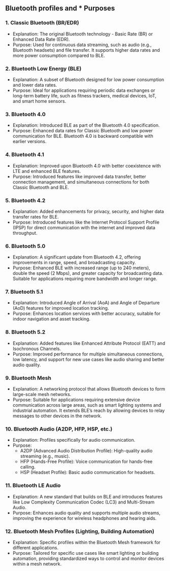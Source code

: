 ## Bluetooth profiles and * Purposes

### 1. Classic Bluetooth (BR/EDR)
* Explanation: The original Bluetooth technology - Basic Rate (BR) or Enhanced Data Rate (EDR).
* Purpose: Used for continuous data streaming, such as audio (e.g., Bluetooth headsets) and file transfer. It supports higher data rates and more power consumption compared to BLE.

### 2. Bluetooth Low Energy (BLE)
* Explanation: A subset of Bluetooth designed for low power consumption and lower data rates.
* Purpose: Ideal for applications requiring periodic data exchanges or long-term battery life, such as fitness trackers, medical devices, IoT, and smart home sensors.

### 3. Bluetooth 4.0
* Explanation: Introduced BLE as part of the Bluetooth 4.0 specification.
* Purpose: Enhanced data rates for Classic Bluetooth and low power communication for BLE. Bluetooth 4.0 is backward compatible with earlier versions.

### 4. Bluetooth 4.1
* Explanation: Improved upon Bluetooth 4.0 with better coexistence with LTE and enhanced BLE features.
* Purpose: Introduced features like improved data transfer, better connection management, and simultaneous connections for both Classic Bluetooth and BLE.

### 5. Bluetooth 4.2
* Explanation: Added enhancements for privacy, security, and higher data transfer rates for BLE.
* Purpose: Introduced features like the Internet Protocol Support Profile (IPSP) for direct communication with the internet and improved data throughput.

### 6. Bluetooth 5.0
* Explanation: A significant update from Bluetooth 4.2, offering improvements in range, speed, and broadcasting capacity.
* Purpose: Enhanced BLE with increased range (up to 240 meters), double the speed (2 Mbps), and greater capacity for broadcasting data. Suitable for applications requiring more bandwidth and longer range.

### 7. Bluetooth 5.1
* Explanation: Introduced Angle of Arrival (AoA) and Angle of Departure (AoD) features for improved location tracking.
* Purpose: Enhances location services with better accuracy, suitable for indoor navigation and asset tracking.

### 8. Bluetooth 5.2
* Explanation: Added features like Enhanced Attribute Protocol (EATT) and Isochronous Channels.
* Purpose: Improved performance for multiple simultaneous connections, low latency, and support for new use cases like audio sharing and better audio quality.

### 9. Bluetooth Mesh
* Explanation: A networking protocol that allows Bluetooth devices to form large-scale mesh networks.
* Purpose: Suitable for applications requiring extensive device communication across large areas, such as smart lighting systems and industrial automation. It extends BLE’s reach by allowing devices to relay messages to other devices in the network.

### 10. Bluetooth Audio (A2DP, HFP, HSP, etc.)
* Explanation: Profiles specifically for audio communication.
* Purpose:
  * A2DP (Advanced Audio Distribution Profile): High-quality audio streaming (e.g., music).
  * HFP (Hands-Free Profile): Voice communication for hands-free calling.
  * HSP (Headset Profile): Basic audio communication for headsets.

### 11. Bluetooth LE Audio
* Explanation: A new standard that builds on BLE and introduces features like Low Complexity Communication Codec (LC3) and Multi-Stream Audio.
* Purpose: Enhances audio quality and supports multiple audio streams, improving the experience for wireless headphones and hearing aids.

### 12. Bluetooth Mesh Profiles (Lighting, Building Automation)
* Explanation: Specific profiles within the Bluetooth Mesh framework for different applications.
* Purpose: Tailored for specific use cases like smart lighting or building automation, providing standardized ways to control and monitor devices within a mesh network.

